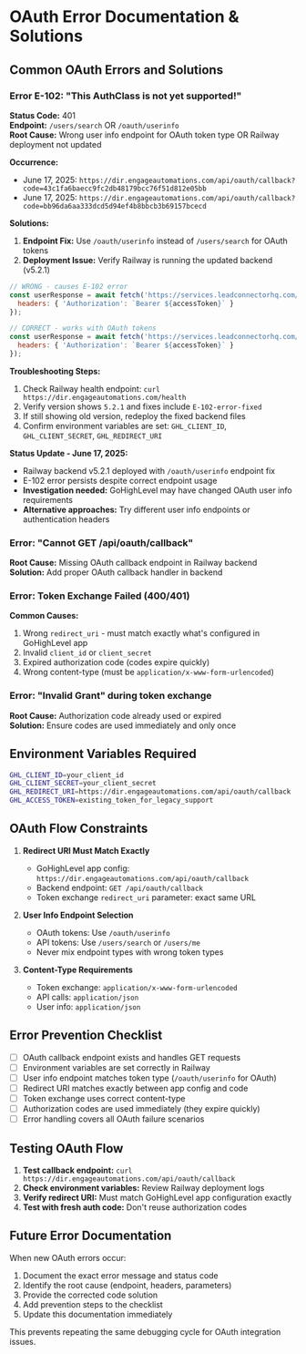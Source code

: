 # OAuth Error Documentation & Solutions

## Common OAuth Errors and Solutions

### Error E-102: "This AuthClass is not yet supported!"
**Status Code:** 401  
**Endpoint:** `/users/search` OR `/oauth/userinfo`  
**Root Cause:** Wrong user info endpoint for OAuth token type OR Railway deployment not updated

**Occurrence:** 
- June 17, 2025: `https://dir.engageautomations.com/api/oauth/callback?code=43c1fa6baecc9fc2db48179bcc76f51d812e05bb`
- June 17, 2025: `https://dir.engageautomations.com/api/oauth/callback?code=bb96da6aa333dcd5d94ef4b8bbcb3b69157bcecd`

**Solutions:**
1. **Endpoint Fix:** Use `/oauth/userinfo` instead of `/users/search` for OAuth tokens
2. **Deployment Issue:** Verify Railway is running the updated backend (v5.2.1)

```javascript
// WRONG - causes E-102 error
const userResponse = await fetch('https://services.leadconnectorhq.com/users/search', {
  headers: { 'Authorization': `Bearer ${accessToken}` }
});

// CORRECT - works with OAuth tokens
const userResponse = await fetch('https://services.leadconnectorhq.com/oauth/userinfo', {
  headers: { 'Authorization': `Bearer ${accessToken}` }
});
```

**Troubleshooting Steps:**
1. Check Railway health endpoint: `curl https://dir.engageautomations.com/health`
2. Verify version shows `5.2.1` and fixes include `E-102-error-fixed`
3. If still showing old version, redeploy the fixed backend files
4. Confirm environment variables are set: `GHL_CLIENT_ID`, `GHL_CLIENT_SECRET`, `GHL_REDIRECT_URI`

**Status Update - June 17, 2025:**
- Railway backend v5.2.1 deployed with `/oauth/userinfo` endpoint fix
- E-102 error persists despite correct endpoint usage
- **Investigation needed:** GoHighLevel may have changed OAuth user info requirements
- **Alternative approaches:** Try different user info endpoints or authentication headers

### Error: "Cannot GET /api/oauth/callback"
**Root Cause:** Missing OAuth callback endpoint in Railway backend  
**Solution:** Add proper OAuth callback handler in backend

### Error: Token Exchange Failed (400/401)
**Common Causes:**
1. Wrong `redirect_uri` - must match exactly what's configured in GoHighLevel app
2. Invalid `client_id` or `client_secret`
3. Expired authorization code (codes expire quickly)
4. Wrong content-type (must be `application/x-www-form-urlencoded`)

### Error: "Invalid Grant" during token exchange
**Root Cause:** Authorization code already used or expired  
**Solution:** Ensure codes are used immediately and only once

## Environment Variables Required

```bash
GHL_CLIENT_ID=your_client_id
GHL_CLIENT_SECRET=your_client_secret  
GHL_REDIRECT_URI=https://dir.engageautomations.com/api/oauth/callback
GHL_ACCESS_TOKEN=existing_token_for_legacy_support
```

## OAuth Flow Constraints

1. **Redirect URI Must Match Exactly**
   - GoHighLevel app config: `https://dir.engageautomations.com/api/oauth/callback`
   - Backend endpoint: `GET /api/oauth/callback`
   - Token exchange `redirect_uri` parameter: exact same URL

2. **User Info Endpoint Selection**
   - OAuth tokens: Use `/oauth/userinfo`
   - API tokens: Use `/users/search` or `/users/me`
   - Never mix endpoint types with wrong token types

3. **Content-Type Requirements**
   - Token exchange: `application/x-www-form-urlencoded`
   - API calls: `application/json`
   - User info: `application/json`

## Error Prevention Checklist

- [ ] OAuth callback endpoint exists and handles GET requests
- [ ] Environment variables are set correctly in Railway
- [ ] User info endpoint matches token type (`/oauth/userinfo` for OAuth)
- [ ] Redirect URI matches exactly between app config and code
- [ ] Token exchange uses correct content-type
- [ ] Authorization codes are used immediately (they expire quickly)
- [ ] Error handling covers all OAuth failure scenarios

## Testing OAuth Flow

1. **Test callback endpoint:** `curl https://dir.engageautomations.com/api/oauth/callback`
2. **Check environment variables:** Review Railway deployment logs
3. **Verify redirect URI:** Must match GoHighLevel app configuration exactly
4. **Test with fresh auth code:** Don't reuse authorization codes

## Future Error Documentation

When new OAuth errors occur:
1. Document the exact error message and status code
2. Identify the root cause (endpoint, headers, parameters)
3. Provide the corrected code solution
4. Add prevention steps to the checklist
5. Update this documentation immediately

This prevents repeating the same debugging cycle for OAuth integration issues.